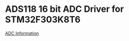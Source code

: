 # ADS118 16 bit ADC Driver for STM32F303K8T6

[ADC Information](https://www.ti.com/product/ADS1118)
